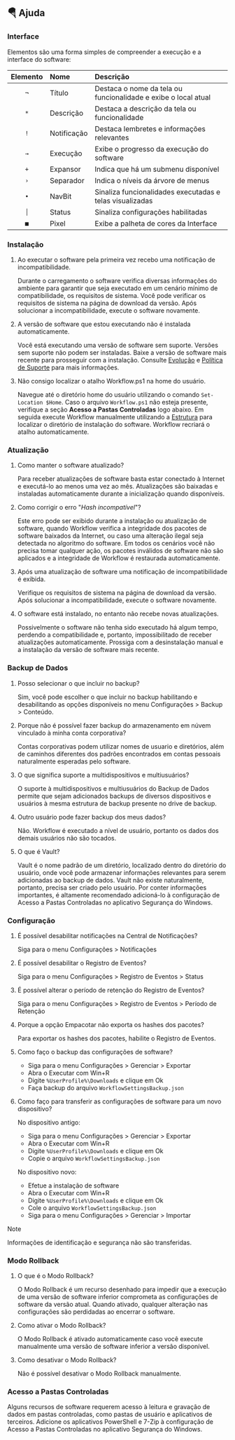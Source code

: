 ## :parachute: Ajuda

### Interface
Elementos são uma forma simples de compreender a execução e a interface do software:

|Elemento|Nome|Descrição|
|:---:|:---|:---|
|`¬`|Título|Destaca o nome da tela ou funcionalidade e exibe o local atual|
|`*`|Descrição|Destaca a descrição da tela ou funcionalidade|
|`!`|Notificação|Destaca lembretes e informações relevantes|
|`→`|Execução|Exibe o progresso da execução do software|
|`+`|Expansor|Indica que há um submenu disponível|
|`›`|Separador|Indica o níveis da árvore de menus|
|`•`|NavBit|Sinaliza funcionalidades executadas e telas visualizadas|
|`│`|Status|Sinaliza configurações habilitadas|
|`■`|Pixel|Exibe a palheta de cores da Interface|

### Instalação
1. Ao executar o software pela primeira vez recebo uma notificação de incompatibilidade.

    Durante o carregamento o software verifica diversas informações do ambiente para garantir que seja executado em um cenário mínimo de compatibilidade, os requisitos de sistema. Você pode verificar os requisitos de sistema na página de download da versão. Após solucionar a incompatibilidade, execute o software novamente.

2. A versão de software que estou executando não é instalada automaticamente.

    Você está executando uma versão de software sem suporte. Versões sem suporte não podem ser instaladas. Baixe a versão de software mais recente para prosseguir com a instalação. Consulte [Evolução](https://github.com/2uj1m28ohz/Workflow/blob/main/Evolution.md) e [Política de Suporte](https://github.com/2uj1m28ohz/Workflow/blob/main/SUPPORT.md) para mais informações.

3. Não consigo localizar o atalho Workflow.ps1 na home do usuário.

    Navegue até o diretório home do usuário utilizando o comando `Set-Location $Home`. Caso o arquivo `Workflow.ps1` não esteja presente, verifique a seção **Acesso a Pastas Controladas** logo abaixo. Em seguida execute Workflow manualmente utilizando a [Estrutura](https://github.com/2uj1m28ohz/Workflow/blob/main/Structure.md) para localizar o diretório de instalação do software. Workflow recriará o atalho automaticamente.

### Atualização
1. Como manter o software atualizado?

    Para receber atualizações de software basta estar conectado à Internet e executá-lo ao menos uma vez ao mês. Atualizações são baixadas e instaladas automaticamente durante a inicialização quando disponíveis.

2. Como corrigir o erro "*Hash incompatível*"?

    Este erro pode ser exibido durante a instalação ou atualização de software, quando Workflow verifica a integridade dos pacotes de software baixados da Internet, ou caso uma alteração ilegal seja detectada no algoritmo do software. Em todos os cenários você não precisa tomar qualquer ação, os pacotes inválidos de software não são aplicados e a integridade de Workflow é restaurada automaticamente.

3. Após uma atualização de software uma notificação de incompatibilidade é exibida.

    Verifique os requisitos de sistema na página de download da versão. Após solucionar a incompatibilidade, execute o software novamente.

4. O software está instalado, no entanto não recebe novas atualizações.

    Possivelmente o software não tenha sido executado há algum tempo, perdendo a compatibilidade e, portanto, impossibilitado de receber atualizações automaticamente. Prossiga com a desinstalação manual e a instalação da versão de software mais recente.

### Backup de Dados
1. Posso selecionar o que incluir no backup?

    Sim, você pode escolher o que incluir no backup habilitando e desabilitando as opções disponíveis no menu Configurações > Backup > Conteúdo.

2. Porque não é possível fazer backup do armazenamento em núvem vinculado à minha conta corporativa?

    Contas corporativas podem utilizar nomes de usuario e diretórios, além de caminhos diferentes dos padrões encontrados em contas pessoais naturalmente esperadas pelo software.

3. O que significa suporte a multidispositivos e multiusuários?

    O suporte à multidispositivos e multiusuários do Backup de Dados permite que sejam adicionados backups de diversos dispositivos e usuários à mesma estrutura de backup presente no drive de backup.

4. Outro usuário pode fazer backup dos meus dados?

    Não. Workflow é executado a nível de usuário, portanto os dados dos demais usuários não são tocados.

5. O que é Vault?

    Vault é o nome padrão de um diretório, localizado dentro do diretório do usuário, onde você pode armazenar informações relevantes para serem adicionadas ao backup de dados. Vault não existe naturalmente, portanto, precisa ser criado pelo usuário. Por conter informações importantes, é altamente recomendado adicioná-lo à configuração de Acesso a Pastas Controladas no aplicativo Segurança do Windows.

### Configuração
1. É possível desabilitar notificações na Central de Notificações?

    Siga para o menu Configurações > Notificações

2. É possível desabilitar o Registro de Eventos?

    Siga para o menu Configurações > Registro de Eventos > Status

3. É possível alterar o período de retenção do Registro de Eventos?

    Siga para o menu Configurações > Registro de Eventos > Período de Retenção

4. Porque a opção Empacotar não exporta os hashes dos pacotes?

    Para exportar os hashes dos pacotes, habilite o Registro de Eventos.

5. Como faço o backup das configurações de software?

    - Siga para o menu Configurações > Gerenciar > Exportar
    - Abra o Executar com Win+R
    - Digite `%UserProfile%\Downloads` e clique em Ok
    - Faça backup do arquivo `WorkflowSettingsBackup.json`

6. Como faço para transferir as configurações de software para um novo dispositivo?

    No dispositivo antigo:
    - Siga para o menu Configurações > Gerenciar > Exportar
    - Abra o Executar com Win+R
    - Digite `%UserProfile%\Downloads` e clique em Ok
    - Copie o arquivo `WorkflowSettingsBackup.json`

    No dispositivo novo:
    - Efetue a instalação de software
    - Abra o Executar com Win+R
    - Digite `%UserProfile%\Downloads` e clique em Ok
    - Cole o arquivo `WorkflowSettingsBackup.json`
    - Siga para o menu Configurações > Gerenciar > Importar

> [!NOTE]
> Informações de identificação e segurança não são transferidas.

### Modo Rollback
1. O que é o Modo Rollback?

    O Modo Rollback é um recurso desenhado para impedir que a execução de uma versão de software inferior comprometa as configurações de software da versão atual. Quando ativado, qualquer alteração nas configurações são perdidadas ao encerrar o software.

2. Como ativar o Modo Rollback?

    O Modo Rollback é ativado automaticamente caso você execute manualmente uma versão de software inferior a versão disponível.

3. Como desativar o Modo Rollback?

    Não é possível desativar o Modo Rollback manualmente.

### Acesso a Pastas Controladas
Alguns recursos de software requerem acesso à leitura e gravação de dados em pastas controladas, como pastas de usuário e aplicativos de terceiros. Adicione os aplicativos PowerShell e 7-Zip à configuração de Acesso a Pastas Controladas no aplicativo Segurança do Windows.
